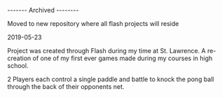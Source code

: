 ------- Archived --------

Moved to new repository where all flash projects will reside

2019-05-23

Project was created through Flash during my time at St. Lawrence. 
A re-creation of one of my first ever games made during my courses in high school.

2 Players each control a single paddle and battle to knock the pong ball through the back of their opponents net.
